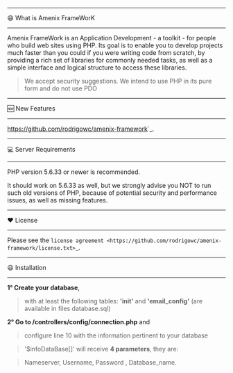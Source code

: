 **************************
:smile: What is Amenix FrameWorK 
**************************

Amenix FrameWork is an Application Development - a toolkit - for people
who build web sites using PHP. Its goal is to enable you to develop projects
much faster than you could if you were writing code from scratch, by providing
a rich set of libraries for commonly needed tasks, as well as a simple
interface and logical structure to access these libraries.

> We accept security suggestions.
> We intend to use PHP in its pure form and do not use PDO

**************************
:new: New Features
**************************

<https://github.com/rodrigowc/amenix-framework>`_.

*******************
:computer: Server Requirements
*******************

PHP version 5.6.33 or newer is recommended.

It should work on 5.6.33 as well, but we strongly advise you NOT to run
such old versions of PHP, because of potential security and performance
issues, as well as missing features.


*******
:heart: License
*******

Please see the `license
agreement <https://github.com/rodrigowc/amenix-framework/license.txt>`_.



************
:smiley: Installation
************

**1° Create your database**, 
> with at least the following tables:
**'init'** and **'email_config'** (are available in files database.sql)


**2° Go to /controllers/config/connection.php** and
>configure line 10 with the information pertinent to your database

>'$infoDataBase[]' will receive **4 parameters**, they are:

>Nameserver, Username, Password , Database_name.

